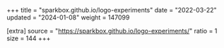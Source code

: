 +++
title = "sparkbox.github.io/logo-experiments"
date = "2022-03-22"
updated = "2024-01-08"
weight = 147099

[extra]
source = "https://sparkbox.github.io/logo-experiments/"
ratio = 1
size = 144
+++
